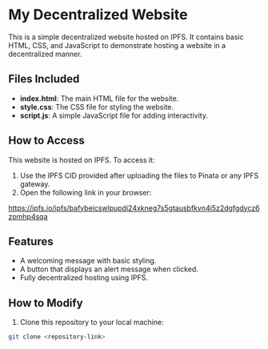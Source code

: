 # My Decentralized Website

This is a simple decentralized website hosted on IPFS. It contains basic HTML, CSS, and JavaScript to demonstrate hosting a website in a decentralized manner.

## Files Included

- **index.html**: The main HTML file for the website.
- **style.css**: The CSS file for styling the website.
- **script.js**: A simple JavaScript file for adding interactivity.

## How to Access

This website is hosted on IPFS. To access it:
1. Use the IPFS CID provided after uploading the files to Pinata or any IPFS gateway.
2. Open the following link in your browser:

https://ipfs.io/ipfs/bafybeicswlpupdi24xkneg7s5gtausbfkvn4i5z2dgfgdycz6zpmhp4sqa

## Features

- A welcoming message with basic styling.
- A button that displays an alert message when clicked.
- Fully decentralized hosting using IPFS.

## How to Modify

1. Clone this repository to your local machine:
```bash
git clone <repository-link>
